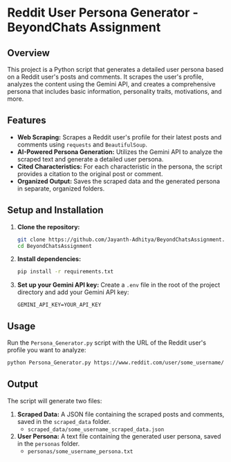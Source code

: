 # Reddit User Persona Generator - BeyondChats Assignment

## Overview

This project is a Python script that generates a detailed user persona based on a Reddit user's posts and comments. It scrapes the user's profile, analyzes the content using the Gemini API, and creates a comprehensive persona that includes basic information, personality traits, motivations, and more.

## Features

-   **Web Scraping:** Scrapes a Reddit user's profile for their latest posts and comments using `requests` and `BeautifulSoup`.
-   **AI-Powered Persona Generation:** Utilizes the Gemini API to analyze the scraped text and generate a detailed user persona.
-   **Cited Characteristics:** For each characteristic in the persona, the script provides a citation to the original post or comment.
-   **Organized Output:** Saves the scraped data and the generated persona in separate, organized folders.

## Setup and Installation

1.  **Clone the repository:**
    ```bash
    git clone https://github.com/Jayanth-Adhitya/BeyondChatsAssignment.git
    cd BeyondChatsAssignment
    ```

2.  **Install dependencies:**
    ```bash
    pip install -r requirements.txt
    ```

3.  **Set up your Gemini API key:**
    Create a `.env` file in the root of the project directory and add your Gemini API key:
    ```
    GEMINI_API_KEY=YOUR_API_KEY
    ```

## Usage

Run the `Persona_Generator.py` script with the URL of the Reddit user's profile you want to analyze:

```bash
python Persona_Generator.py https://www.reddit.com/user/some_username/
```

## Output

The script will generate two files:

1.  **Scraped Data:** A JSON file containing the scraped posts and comments, saved in the `scraped_data` folder.
    -   `scraped_data/some_username_scraped_data.json`
2.  **User Persona:** A text file containing the generated user persona, saved in the `personas` folder.
    -   `personas/some_username_persona.txt`

